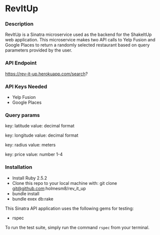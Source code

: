 # RevItUp

### Description
RevItUp is a Sinatra microservice used as the backend for the ShakeItUp web application. This microservice makes two API calls to Yelp Fusion and Google Places to return a randomly selected restaurant based on query parameters provided by the user.

### API Endpoint

https://rev-it-up.herokuapp.com/search?

### API Keys Needed
* Yelp Fusion
* Google Places

### Query params
key: latitude
value: decimal format

key: longitude
value: decimal format

key: radius
value: meters

key: price
value: number 1-4

### Installation
* Install Ruby 2.5.2
* Clone this repo to your local machine with: git clone git@github.com:holmesm8/rev_it_up
* bundle install
* bundle exex db:rake

This Sinatra API application uses the following gems for testing:
   * rspec

To run the test suite, simply run the command `rspec` from your terminal.
